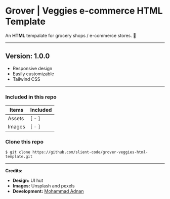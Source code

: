 # Grover | Veggies e-commerce HTML Template

An **HTML** tempalate for grocery shops / e-commerce stores. 🚀

---

## **Version: 1.0.0**

- Responsive design
- Easily customizable
- Tailwind CSS

---

### **Included in this repo**

| Items  | Included |
| ------ | -------- |
| Assets | [ - ]    |
| Images | [ - ]    |

### Clone this repo

`$ git clone https://github.com/slient-code/grover-veggies-html-template.git`

---

**Credits:**

- **Design:** UI hut
- **Images:** Unsplash and pexels
- **Development:** [Mohammad Adnan](https://facebook.com/mohammad.adnan.amin)
